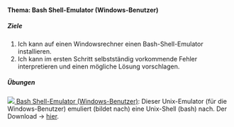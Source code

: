#### Thema: Bash Shell-Emulator (Windows-Benutzer)
##### Ziele
1. Ich kann auf einen Windowsrechner einen Bash-Shell-Emulator installieren.
2. Ich kann im ersten Schritt selbstständig vorkommende Fehler interpretieren und einen mögliche Lösung vorschlagen.

##### Übungen
<a href="https://share.vidyard.com/watch/uJWXcHpA1nNs4xYDwyrDv5?" target="_blank"><img src="./inc/img/video3.png" class="iconVideo" /> Bash Shell-Emulator (Windows-Benutzer)</a>: Dieser Unix-Emulator (für die Windows-Benutzer) emuliert (bildet nach) eine Unix-Shell (bash) nach. Der Download &#8594;&nbsp;<a href="http://cmder.app" target="tab">hier</a>.
